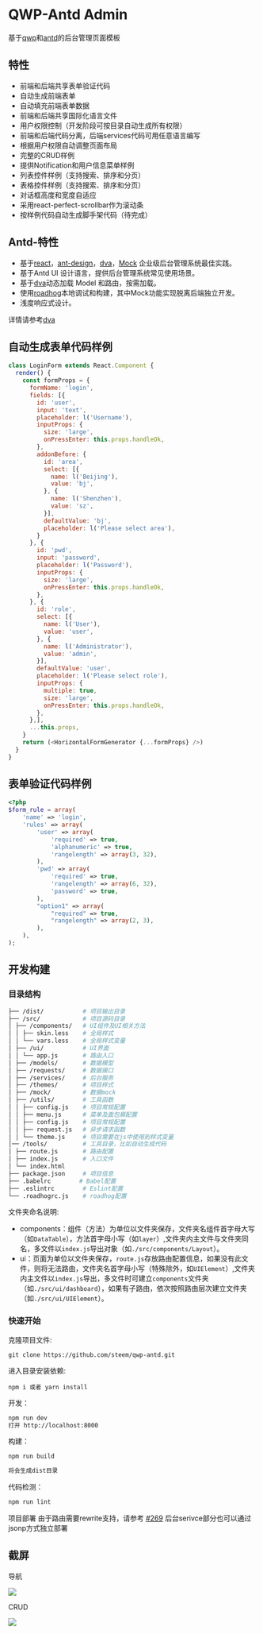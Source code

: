 # QWP-Antd Admin

基于[qwp](https://github.com/steem/qwp)和[antd](https://github.com/dvajs/dva)的后台管理页面模板

## 特性
-   前端和后端共享表单验证代码
-   自动生成前端表单
-   自动填充前端表单数据
-   前端和后端共享国际化语言文件
-   用户权限控制（开发阶段可按目录自动生成所有权限）
-   前端和后端代码分离，后端services代码可用任意语言编写
-   根据用户权限自动调整页面布局
-   完整的CRUD样例
-   提供Notification和用户信息菜单样例
-   列表控件样例（支持搜索、排序和分页）
-   表格控件样例（支持搜索、排序和分页）
-   对话框高度和宽度自适应
-   采用react-perfect-scrollbar作为滚动条
-   按样例代码自动生成脚手架代码（待完成）

## Antd-特性

-   基于[react](https://github.com/facebook/react)，[ant-design](https://github.com/ant-design/ant-design)，[dva](https://github.com/dvajs/dva)，[Mock](https://github.com/nuysoft/Mock) 企业级后台管理系统最佳实践。
-   基于Antd UI 设计语言，提供后台管理系统常见使用场景。
-   基于[dva](https://github.com/dvajs/dva)动态加载 Model 和路由，按需加载。
-   使用[roadhog](https://github.com/sorrycc/roadhog)本地调试和构建，其中Mock功能实现脱离后端独立开发。
-   浅度响应式设计。

详情请参考[dva](https://github.com/dvajs/dva)

## 自动生成表单代码样例

``` javascript
class LoginForm extends React.Component {
  render() {
    const formProps = {
      formName: 'login',
      fields: [{
        id: 'user',
        input: 'text',
        placeholder: l('Username'),
        inputProps: {
          size: 'large',
          onPressEnter: this.props.handleOk,
        },
        addonBefore: {
          id: 'area',
          select: [{
            name: l('Beijing'),
            value: 'bj',
          }, {
            name: l('Shenzhen'),
            value: 'sz',
          }],
          defaultValue: 'bj',
          placeholder: l('Please select area'),
        }
      }, {
        id: 'pwd',
        input: 'password',
        placeholder: l('Password'),
        inputProps: {
          size: 'large',
          onPressEnter: this.props.handleOk,
        },
      }, {
        id: 'role',
        select: [{
          name: l('User'),
          value: 'user',
        }, {
          name: l('Administrator'),
          value: 'admin',
        }],
        defaultValue: 'user',
        placeholder: l('Please select role'),
        inputProps: {
          multiple: true,
          size: 'large',
          onPressEnter: this.props.handleOk,
        },
      },],
      ...this.props,
    }
    return (<HorizontalFormGenerator {...formProps} />)
  }
}
```

## 表单验证代码样例

``` php
<?php
$form_rule = array(
    'name' => 'login',
    'rules' => array(
        'user' => array(
            'required' => true,
            'alphanumeric' => true,
            'rangelength' => array(3, 32),
        ),
        'pwd' => array(
            'required' => true,
            'rangelength' => array(6, 32),
            'password' => true,
        ),
        "option1" => array(
            "required" => true,
            "rangelength" => array(2, 3),
        ),
    ),
);
```

## 开发构建

### 目录结构

```bash
├── /dist/           # 项目输出目录
├── /src/            # 项目源码目录
│ ├── /components/   # UI组件及UI相关方法
│ │ ├── skin.less    # 全局样式
│ │ └── vars.less    # 全局样式变量
│ ├── /ui/           # UI界面
│ │ └── app.js       # 路由入口
│ ├── /models/       # 数据模型
│ ├── /requests/     # 数据接口
│ ├── /services/     # 后台服务
│ ├── /themes/       # 项目样式
│ ├── /mock/         # 数据mock
│ ├── /utils/        # 工具函数
│ │ ├── config.js    # 项目常规配置
│ │ ├── menu.js      # 菜单及面包屑配置
│ │ ├── config.js    # 项目常规配置
│ │ ├── request.js   # 异步请求函数
│ │ └── theme.js     # 项目需要在js中使用到样式变量
│── /tools/          # 工具目录，比如自动生成代码
│ ├── route.js       # 路由配置
│ ├── index.js       # 入口文件
│ └── index.html     
├── package.json     # 项目信息
├── .babelrc        # Babel配置
├── .eslintrc        # Eslint配置
└── .roadhogrc.js    # roadhog配置
```

文件夹命名说明:

-   components：组件（方法）为单位以文件夹保存，文件夹名组件首字母大写（如`DataTable`），方法首字母小写（如`layer`）,文件夹内主文件与文件夹同名，多文件以`index.js`导出对象（如`./src/components/Layout`）。
-   ui：页面为单位以文件夹保存，`route.js`存放路由配置信息，如果没有此文件，则将无法路由，文件夹名首字母小写（特殊除外，如`UIElement`）,文件夹内主文件以`index.js`导出，多文件时可建立`components`文件夹（如`./src/ui/dashboard`），如果有子路由，依次按照路由层次建立文件夹（如`./src/ui/UIElement`）。

### 快速开始

克隆项目文件:

    git clone https://github.com/steem/qwp-antd.git

进入目录安装依赖:

    npm i 或者 yarn install

开发：

```bash
npm run dev
打开 http://localhost:8000
```

构建：

```bash
npm run build

将会生成dist目录
```

代码检测：

```bash
npm run lint
```

项目部署
由于路由需要rewrite支持，请参考
[#269](https://github.com/zuiidea/antd-admin/issues/269)
后台serivce部分也可以通过jsonp方式独立部署

## 截屏

导航

![](assets/navigation.gif)

CRUD

![](assets/crud.gif)
